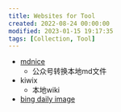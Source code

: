 ```yaml
---
title: Websites for Tool
created: 2022-08-24 00:00:00
modified: 2023-01-15 19:17:35
tags: [Collection, Tool]
---
```


- [mdnice](https://editor.mdnice.com/)
    - 公众号转换本地md文件
- kiwix
    - 本地wiki
- [bing daily image](https://dailyimagesviewer.cc/)
